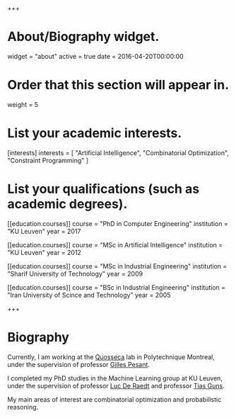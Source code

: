 +++
# About/Biography widget.
widget = "about"
active = true
date = 2016-04-20T00:00:00

# Order that this section will appear in.
weight = 5

# List your academic interests.
[interests]
  interests = [
    "Artificial Intelligence",
    "Combinatorial Optimization",
    "Constraint Programming"
  ]

# List your qualifications (such as academic degrees).
[[education.courses]]
  course = "PhD in Computer Engineering"
  institution = "KU Leuven"
  year = 2017

[[education.courses]]
  course = "MSc in Artificial Intelligence"
  institution = "KU Leuven"
  year = 2012

[[education.courses]]
  course = "MSc in Industrial Engineering"
  institution = "Sharif University of Technology"
  year = 2009

[[education.courses]]
  course = "BSc in Industrial Engineering"
  institution = "Iran University of Scince and Technology"
  year = 2005

+++

# Biography

Currently, I am working at the [Quosseca](http://www.polymtl.ca/labo-quosseca/) lab in Polytechnique Montreal, under the supervision of professor [Gilles Pesant](http://www.polymtl.ca/expertises/en/pesant-gilles).

I completed my PhD studies in the Machine Learning group at KU Leuven, under the supervision of professor [Luc De Raedt](http://people.cs.kuleuven.be/~luc.deraedt/) and professor [Tias Guns](http://homepages.vub.ac.be/~tiasguns/).

My main areas of interest are combinatorial optimization and probabilistic reasoning.
